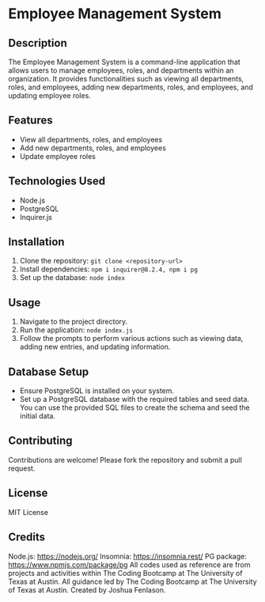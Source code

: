# Employee Management System

## Description
The Employee Management System is a command-line application that allows users to manage employees, roles, and departments within an organization. It provides functionalities such as viewing all departments, roles, and employees, adding new departments, roles, and employees, and updating employee roles.

## Features
- View all departments, roles, and employees
- Add new departments, roles, and employees
- Update employee roles

## Technologies Used
- Node.js
- PostgreSQL
- Inquirer.js

## Installation
1. Clone the repository: `git clone <repository-url>`
2. Install dependencies: `npm i inquirer@8.2.4, npm i pg`
3. Set up the database: `node index`

## Usage
1. Navigate to the project directory.
2. Run the application: `node index.js`
3. Follow the prompts to perform various actions such as viewing data, adding new entries, and updating information.

## Database Setup
- Ensure PostgreSQL is installed on your system.
- Set up a PostgreSQL database with the required tables and seed data. You can use the provided SQL files to create the schema and seed the initial data.

## Contributing
Contributions are welcome! Please fork the repository and submit a pull request.

## License
MIT License

## Credits
Node.js: https://nodejs.org/ 
Insomnia: https://insomnia.rest/
PG package: https://www.npmjs.com/package/pg
All codes used as reference are from projects and activities within The Coding Bootcamp at The University of Texas at Austin. All guidance led by The Coding Bootcamp at The University of Texas at Austin. Created by Joshua Fenlason.
